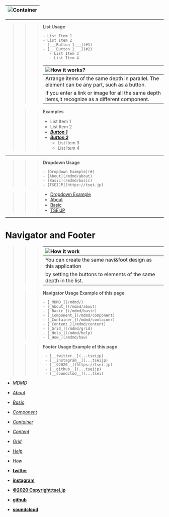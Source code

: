 
![Container]()|  
:-:|  

***

>>>__List Usage__
>>>```
>>>- List Item 1
>>>- List Item 2
>>>- [___Button 1___](#1)
>>>- [___Button 2___](#2)
>>>    - List Item 3
>>>    - List Item 4
>>>```
>>>![How it works?]() |  
>>>:-|  
>>>Arrange items of the same depth in parallel. The element can be any part, such as a button.|  
>>>If you enter a link or image for all the same depth items,it recognize as a different component.|  
>  
>>>__Examples__
>>>- List Item 1
>>>- List Item 2
>>>- [___Button 1___](#1)
>>>- [___Button 2___](#2)
>>>    - List Item 3
>>>    - List Item 4

***

>>> __Dropdown Usage__
>>> ```
>>> - [Dropdown Example](#)
>>> - [About](/mdmd/about)
>>> - [Basic](/mdmd/basic)
>>> - [TSEIJP](https://tsei.jp)
>>> ```
>

>>> - [Dropdown Example](#)
>>> - [About](/mdmd/about)
>>> - [Basic](/mdmd/basic)
>>> - [TSEIJP](https://tsei.jp)

***

# Navigator and Footer
>>> ![How it work]() |  
>>> :-|  
>>> You can create the same navi&foot design as this application|  
>>> by setting the buttons to elements of the same depth in the list.|  
>
>>> __Navigator Usage Example of this page__
>>> ```
>>>- [_MDMD_](/mdmd/)
>>>- [_About_](/mdmd/about)
>>>- [_Basic_](/mdmd/basic)
>>>- [_Component_](/mdmd/component)
>>>- [_Container_](/mdmd/container)
>>>- [_Content_](/mdmd/content)
>>>- [_Grid_](/mdmd/grid)
>>>- [_Help_](/mdmd/help)
>>>- [_How_](/mdmd/how)
>>> ```
>  
>>> __Footer Usage Example of this page__
>>> ```
>>>  - [__twitter__](...tseijp)
>>>  - [__instagram__](...tseijp)
>>>  - [__©2020__](https://tsei.jp)
>>>  - [__github__](...tseijp)
>>>  - [__soundclod__](...tsei)
>>> ```


- [_MDMD_](/mdmd/)
- [_About_](/mdmd/about)
- [_Basic_](/mdmd/basic)
- [_Component_](/mdmd/component)
- [_Container_](/mdmd/container)
- [_Content_](/mdmd/content)
- [_Grid_](/mdmd/grid)
- [_Help_](/mdmd/help)
- [_How_](/mdmd/how)


- [__twitter__](https://twitter.com/tseijp)
- [__instagram__](https://instagram.com/tseijp)
- [__©2020 Copyright:tsei.jp__](https://tsei.jp)
- [__github__](https://github.com/tseijp)
- [__soundcloud__](https://soundcloud.com/tsei)
